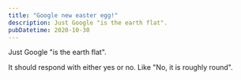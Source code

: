 ```yaml
---
title: "Google new easter egg!"
description: Just Google "is the earth flat".
pubDatetime: 2020-10-30
---
```


Just Google "is the earth flat". <!--END EXCERPT-->

It should respond with either yes or no. Like "No, it is roughly round".
